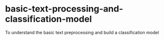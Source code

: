 # basic-text-processing-and-classification-model
 To understand the basic text preprocessing and build a classification model
